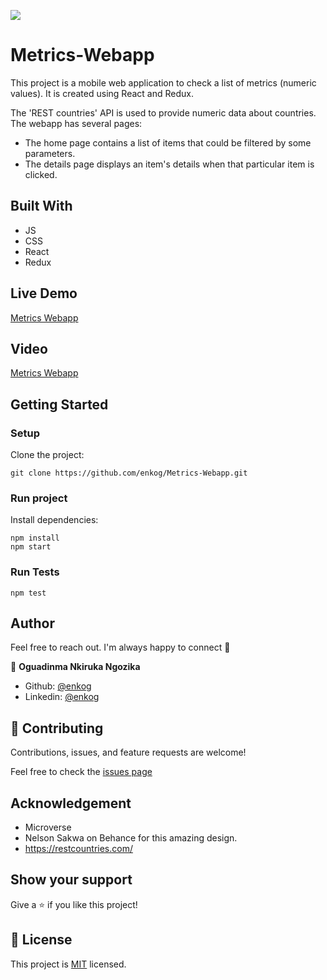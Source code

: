 ![](https://img.shields.io/badge/Microverse-blueviolet)

# Metrics-Webapp
This project is a mobile web application to check a list of metrics (numeric values). It is created using React and Redux.

The 'REST countries' API is used to provide numeric data about countries. The webapp has several pages:

- The home page contains a list of items that could be filtered by some parameters.
- The details page displays an item's details when that particular item is clicked.

## Built With
- JS
- CSS
- React
- Redux

## Live Demo

[Metrics Webapp](https://metrics-webapp.herokuapp.com/countries)

## Video

[Metrics Webapp](https://drive.google.com/file/d/1hwoMFe2K4JU15yOrRTv4OGDdJ9qs3ZYT/view?usp=sharing)

## Getting Started

### Setup

Clone the project:

```
git clone https://github.com/enkog/Metrics-Webapp.git
```

### Run project

Install dependencies:

```
npm install
npm start
```

### Run Tests

```
npm test

```

## Author

Feel free to reach out. I'm always happy to connect :slightly_smiling_face:

👤 **Oguadinma Nkiruka Ngozika**

- Github: [@enkog](https://github.com/enkog)
- Linkedin: [@enkog](https://www.linkedin.com/in/enkog/)

## 🤝 Contributing

Contributions, issues, and feature requests are welcome!

Feel free to check the [issues page](/../../../issues)

## Acknowledgement
- Microverse
- Nelson Sakwa on Behance for this amazing design.
- https://restcountries.com/

## Show your support

Give a ⭐️ if you like this project!

## 📝 License

This project is [MIT](./MIT.md) licensed.